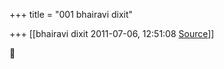 +++
title = "001 bhairavi dixit"

+++
[[bhairavi dixit	2011-07-06, 12:51:08 [Source](https://groups.google.com/g/bvparishat/c/qeos3iTkW2c)]]





